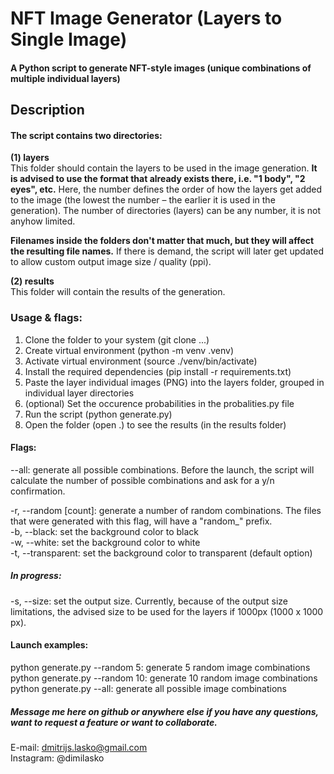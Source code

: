 
# NFT Image Generator (Layers to Single Image)

#### A Python script to generate NFT-style images (unique combinations of multiple individual layers)

## Description
#### The script contains two directories:

**(1) layers** \
This folder should contain the layers to be used in the image generation.
**It is advised to use the format that already exists there, i.e. "1 body", "2 eyes", etc.**
Here, the number defines the order of how the layers get added to the image (the lowest the number – the earlier it is used in the generation).
The number of directories (layers) can be any number, it is not anyhow limited.

**Filenames inside the folders don't matter that much, but they will affect the resulting file names.**
If there is demand, the script will later get updated to allow custom output image size / quality (ppi).

  

**(2) results** \
This folder will contain the results of the generation.

  

### Usage & flags:

1) Clone the folder to your system (git clone ...)
2) Create virtual environment (python -m venv .venv)
3) Activate virtual environment (source ./venv/bin/activate)
4) Install the required dependencies (pip install -r requirements.txt)
5) Paste the layer individual images (PNG) into the layers folder, grouped in individual layer directories
6) (optional) Set the occurence probabilities in the probalities.py file
7) Run the script (python generate.py)
8) Open the folder (open .) to see the results (in the results folder)


#### Flags:

--all: generate all possible combinations. Before the launch, the script will calculate the number of possible combinations and ask for a y/n confirmation.

-r, --random [count]: generate a number of random combinations. The files that were generated with this flag, will have a "random_" prefix.	\
-b, --black: set the background color to black	\
-w, --white: set the background color to white	\
-t, --transparent: set the background color to transparent (default option)

##### In progress:

-s, --size: set the output size.
Currently, because of the output size limitations, the advised size to be used for the layers if 1000px (1000 x 1000 px).


#### Launch examples:

python generate.py --random 5: generate 5 random image combinations \
python generate.py --random 10: generate 10 random image combinations \
python generate.py --all: generate all possible image combinations

##### Message me here on github or anywhere else if you have any questions, want to request a feature or want to collaborate.
E-mail: dmitrijs.lasko@gmail.com \
Instagram: @dimilasko

